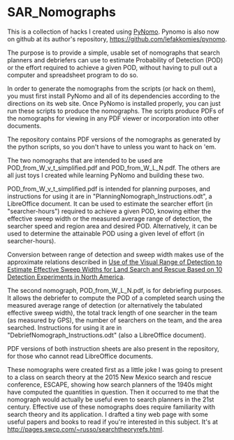 # SAR_Nomographs

This is a collection of hacks I created using
[PyNomo](http://www.pynomo.org/).  Pynomo is also now on github at
its author's repository, https://github.com/lefakkomies/pynomo.

The purpose is to provide a simple, usable set of nomographs that
search planners and debriefers can use to estimate Probability of Detection
(POD) or the effort required to achieve a given POD, without having to pull
out a computer and spreadsheet program to do so.

In order to generate the nomographs from the scripts (or hack on them), you
must first install PyNomo and all of its dependencies according to
the directions on its web site.  Once PyNomo is installed properly,
you can just run these scripts to produce the nomographs.  The scripts
produce PDFs of the nomographs for viewing in any PDF viewer or
incorporation into other documents.

The repository contains PDF versions of the nomographs as generated by the
python scripts, so you don't have to unless you want to hack on 'em.

The two nomographs that are intended to be used are
POD_from_W_v_t_simplified.pdf and POD_from_W_L_N.pdf.  The others are
all just toys I created while learning PyNomo and building these two.

POD_from_W_v_t_simplified.pdf is intended for planning purposes, and
instructions for using it are in "PlanningNomograph_Instructions.odt",
a LibreOffice document.  It can be used to estimate the searcher
effort (in "searcher-hours") required to achieve a given POD, knowing
either the effective sweep width or the measured average range of
detection, the searcher speed and region area and desired POD.
Alternatively, it can be used to determine the attainable POD using a
given level of effort (in searcher-hours).

Conversion between range of detection and sweep width makes use of the
approximate relations described in [Use of the Visual Range of
Detection to Estimate Effective Sweep Widths for Land Search and
Rescue Based on 10 Detection Experiments in North
America](http://www.wemjournal.org/article/S1080-6032%2813%2900266-4/abstract).

The second nomograph, POD_from_W_L_N.pdf, is for debriefing purposes.
It allows the debriefer to compute the POD of a completed search using
the measured average range of detection (or alternatively the
tabulated effective sweep width), the total track length of one
searcher in the team (as measured by GPS), the number of searchers on
the team, and the area searched.  Instructions for using it are in
"DebriefNomograph_Instructions.odt" (also a LibreOffice document).


PDF versions of both instruction sheets are also present in the
repository, for those who cannot read LibreOffice documents.

These nomographs were created first as a little joke I was going to
present to a class on search theory at the 2015 New Mexico search and
rescue conference, ESCAPE, showing how search planners of the 1940s
might have computed the quantities in question.  Then it occurred to
me that the nomograph would actually be useful even to search planners
in the 21st century.  Effective use of these nomographs does require
familiarity with search theory and its application.  I drafted a tiny
web page with some useful papers and books to read if you're
interested in this subject.  It's at
http://pages.swcp.com/~russo/searchtheoryrefs.html.
